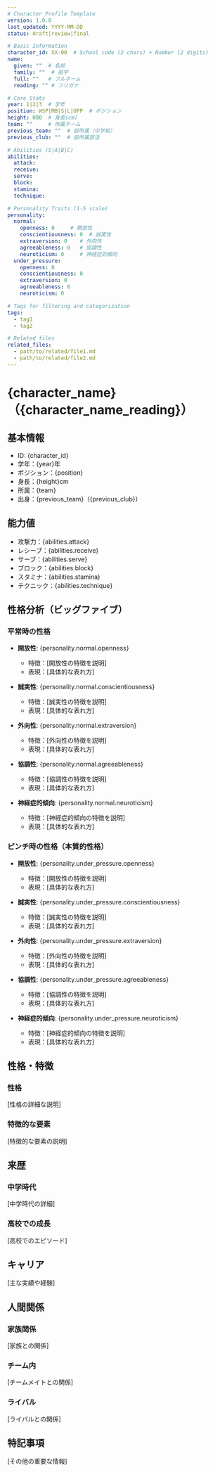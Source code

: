 ```yaml
---
# Character Profile Template
version: 1.0.0
last_updated: YYYY-MM-DD
status: draft|review|final

# Basic Information
character_id: XX-00  # School code (2 chars) + Number (2 digits)
name:
  given: ""  # 名前
  family: ""  # 苗字
  full: ""   # フルネーム
  reading: "" # フリガナ

# Core Stats
year: 1|2|3  # 学年
position: WSP|MB|S|L|OPP  # ポジション
height: 000  # 身長(cm)
team: ""     # 所属チーム
previous_team: ""  # 前所属（中学校）
previous_club: ""  # 前所属部活

# Abilities (S|A|B|C)
abilities:
  attack: 
  receive: 
  serve: 
  block: 
  stamina: 
  technique: 

# Personality Traits (1-5 scale)
personality:
  normal:
    openness: 0     # 開放性
    conscientiousness: 0  # 誠実性
    extraversion: 0    # 外向性
    agreeableness: 0   # 協調性
    neuroticism: 0     # 神経症的傾向
  under_pressure:
    openness: 0
    conscientiousness: 0
    extraversion: 0
    agreeableness: 0
    neuroticism: 0

# Tags for filtering and categorization
tags:
  - tag1
  - tag2

# Related files
related_files:
  - path/to/related/file1.md
  - path/to/related/file2.md
---
```


# {character_name}（{character_name_reading}）

## 基本情報
- ID: {character_id}
- 学年：{year}年
- ポジション：{position}
- 身長：{height}cm
- 所属：{team}
- 出身：{previous_team}（{previous_club}）

## 能力値
- 攻撃力：{abilities.attack}
- レシーブ：{abilities.receive}
- サーブ：{abilities.serve}
- ブロック：{abilities.block}
- スタミナ：{abilities.stamina}
- テクニック：{abilities.technique}

## 性格分析（ビッグファイブ）

### 平常時の性格
- **開放性**: {personality.normal.openness}
  * 特徴：[開放性の特徴を説明]
  * 表現：[具体的な表れ方]

- **誠実性**: {personality.normal.conscientiousness}
  * 特徴：[誠実性の特徴を説明]
  * 表現：[具体的な表れ方]

- **外向性**: {personality.normal.extraversion}
  * 特徴：[外向性の特徴を説明]
  * 表現：[具体的な表れ方]

- **協調性**: {personality.normal.agreeableness}
  * 特徴：[協調性の特徴を説明]
  * 表現：[具体的な表れ方]

- **神経症的傾向**: {personality.normal.neuroticism}
  * 特徴：[神経症的傾向の特徴を説明]
  * 表現：[具体的な表れ方]

### ピンチ時の性格（本質的性格）
- **開放性**: {personality.under_pressure.openness}
  * 特徴：[開放性の特徴を説明]
  * 表現：[具体的な表れ方]

- **誠実性**: {personality.under_pressure.conscientiousness}
  * 特徴：[誠実性の特徴を説明]
  * 表現：[具体的な表れ方]

- **外向性**: {personality.under_pressure.extraversion}
  * 特徴：[外向性の特徴を説明]
  * 表現：[具体的な表れ方]

- **協調性**: {personality.under_pressure.agreeableness}
  * 特徴：[協調性の特徴を説明]
  * 表現：[具体的な表れ方]

- **神経症的傾向**: {personality.under_pressure.neuroticism}
  * 特徴：[神経症的傾向の特徴を説明]
  * 表現：[具体的な表れ方]

## 性格・特徴
### 性格
[性格の詳細な説明]

### 特徴的な要素
[特徴的な要素の説明]

## 来歴
### 中学時代
[中学時代の詳細]

### 高校での成長
[高校でのエピソード]

## キャリア
[主な実績や経験]

## 人間関係
### 家族関係
[家族との関係]

### チーム内
[チームメイトとの関係]

### ライバル
[ライバルとの関係]

## 特記事項
[その他の重要な情報]
